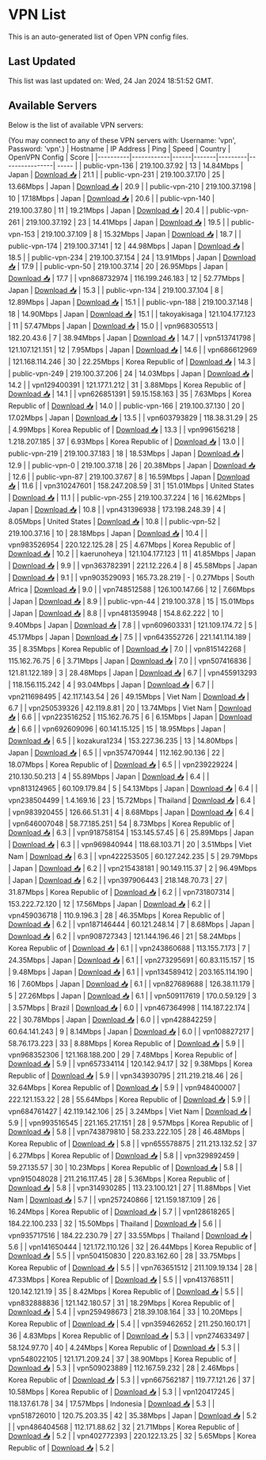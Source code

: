 # VPN List

This is an auto-generated list of Open VPN config files.

## Last Updated

This list was last updated on: Wed, 24 Jan 2024 18:51:52 GMT.

## Available Servers

Below is the list of available VPN servers:

(You may connect to any of these VPN servers with: Username: 'vpn', Password: 'vpn'.)
| Hostname | IP Address | Ping | Speed | Country | OpenVPN Config | Score |
|----------|------------|------|-------|---------|----------------| ----- |
| public-vpn-136 | 219.100.37.92 | 13 | 14.84Mbps | Japan | [Download 📥](./configs/server_0_JP.ovpn) | 21.1 |
| public-vpn-231 | 219.100.37.170 | 25 | 13.66Mbps | Japan | [Download 📥](./configs/server_1_JP.ovpn) | 20.9 |
| public-vpn-210 | 219.100.37.198 | 10 | 17.18Mbps | Japan | [Download 📥](./configs/server_2_JP.ovpn) | 20.6 |
| public-vpn-140 | 219.100.37.80 | 11 | 19.21Mbps | Japan | [Download 📥](./configs/server_3_JP.ovpn) | 20.4 |
| public-vpn-261 | 219.100.37.192 | 23 | 14.41Mbps | Japan | [Download 📥](./configs/server_4_JP.ovpn) | 19.5 |
| public-vpn-153 | 219.100.37.109 | 8 | 15.32Mbps | Japan | [Download 📥](./configs/server_5_JP.ovpn) | 18.7 |
| public-vpn-174 | 219.100.37.141 | 12 | 44.98Mbps | Japan | [Download 📥](./configs/server_6_JP.ovpn) | 18.5 |
| public-vpn-234 | 219.100.37.154 | 24 | 13.91Mbps | Japan | [Download 📥](./configs/server_7_JP.ovpn) | 17.9 |
| public-vpn-50 | 219.100.37.14 | 20 | 26.95Mbps | Japan | [Download 📥](./configs/server_8_JP.ovpn) | 17.7 |
| vpn868732974 | 116.199.246.183 | 12 | 52.77Mbps | Japan | [Download 📥](./configs/server_9_JP.ovpn) | 15.3 |
| public-vpn-134 | 219.100.37.104 | 8 | 12.89Mbps | Japan | [Download 📥](./configs/server_10_JP.ovpn) | 15.1 |
| public-vpn-188 | 219.100.37.148 | 18 | 14.90Mbps | Japan | [Download 📥](./configs/server_11_JP.ovpn) | 15.1 |
| takoyakisaga | 121.104.177.123 | 11 | 57.47Mbps | Japan | [Download 📥](./configs/server_12_JP.ovpn) | 15.0 |
| vpn968305513 | 182.20.43.6 | 7 | 38.94Mbps | Japan | [Download 📥](./configs/server_13_JP.ovpn) | 14.7 |
| vpn513741798 | 121.107.121.151 | 12 | 7.95Mbps | Japan | [Download 📥](./configs/server_14_JP.ovpn) | 14.6 |
| vpn686612969 | 121.168.114.246 | 30 | 22.25Mbps | Korea Republic of | [Download 📥](./configs/server_15_KR.ovpn) | 14.3 |
| public-vpn-249 | 219.100.37.206 | 24 | 14.03Mbps | Japan | [Download 📥](./configs/server_16_JP.ovpn) | 14.2 |
| vpn129400391 | 121.177.1.212 | 31 | 3.88Mbps | Korea Republic of | [Download 📥](./configs/server_17_KR.ovpn) | 14.1 |
| vpn626851391 | 59.15.158.163 | 35 | 7.63Mbps | Korea Republic of | [Download 📥](./configs/server_18_KR.ovpn) | 14.0 |
| public-vpn-166 | 219.100.37.130 | 20 | 17.02Mbps | Japan | [Download 📥](./configs/server_19_JP.ovpn) | 13.5 |
| vpn603793829 | 118.38.31.29 | 25 | 4.99Mbps | Korea Republic of | [Download 📥](./configs/server_20_KR.ovpn) | 13.3 |
| vpn996156218 | 1.218.207.185 | 37 | 6.93Mbps | Korea Republic of | [Download 📥](./configs/server_21_KR.ovpn) | 13.0 |
| public-vpn-219 | 219.100.37.183 | 18 | 18.53Mbps | Japan | [Download 📥](./configs/server_22_JP.ovpn) | 12.9 |
| public-vpn-0 | 219.100.37.18 | 26 | 20.38Mbps | Japan | [Download 📥](./configs/server_23_JP.ovpn) | 12.6 |
| public-vpn-87 | 219.100.37.67 | 8 | 16.59Mbps | Japan | [Download 📥](./configs/server_24_JP.ovpn) | 11.6 |
| vpn310247601 | 158.247.208.59 | 31 | 151.01Mbps | United States | [Download 📥](./configs/server_25_US.ovpn) | 11.1 |
| public-vpn-255 | 219.100.37.224 | 16 | 16.62Mbps | Japan | [Download 📥](./configs/server_26_JP.ovpn) | 10.8 |
| vpn431396938 | 173.198.248.39 | 4 | 8.05Mbps | United States | [Download 📥](./configs/server_27_US.ovpn) | 10.8 |
| public-vpn-52 | 219.100.37.16 | 10 | 28.18Mbps | Japan | [Download 📥](./configs/server_28_JP.ovpn) | 10.4 |
| vpn983526954 | 220.122.125.28 | 25 | 4.67Mbps | Korea Republic of | [Download 📥](./configs/server_29_KR.ovpn) | 10.2 |
| kaerunoheya | 121.104.177.123 | 11 | 41.85Mbps | Japan | [Download 📥](./configs/server_30_JP.ovpn) | 9.9 |
| vpn363782391 | 221.12.226.4 | 8 | 45.58Mbps | Japan | [Download 📥](./configs/server_31_JP.ovpn) | 9.1 |
| vpn903529093 | 165.73.28.219 | - | 0.27Mbps | South Africa | [Download 📥](./configs/server_32_ZA.ovpn) | 9.0 |
| vpn748512588 | 126.100.147.66 | 12 | 7.66Mbps | Japan | [Download 📥](./configs/server_33_JP.ovpn) | 8.9 |
| public-vpn-44 | 219.100.37.8 | 15 | 15.01Mbps | Japan | [Download 📥](./configs/server_34_JP.ovpn) | 8.8 |
| vpn481359948 | 154.8.62.222 | 10 | 9.40Mbps | Japan | [Download 📥](./configs/server_35_JP.ovpn) | 7.8 |
| vpn609603331 | 121.109.174.72 | 5 | 45.17Mbps | Japan | [Download 📥](./configs/server_36_JP.ovpn) | 7.5 |
| vpn643552726 | 221.141.114.189 | 35 | 8.35Mbps | Korea Republic of | [Download 📥](./configs/server_37_KR.ovpn) | 7.0 |
| vpn815142268 | 115.162.76.75 | 6 | 3.71Mbps | Japan | [Download 📥](./configs/server_38_JP.ovpn) | 7.0 |
| vpn507416836 | 121.81.122.189 | 3 | 28.48Mbps | Japan | [Download 📥](./configs/server_39_JP.ovpn) | 6.7 |
| vpn455913293 | 118.156.115.242 | 4 | 93.04Mbps | Japan | [Download 📥](./configs/server_40_JP.ovpn) | 6.7 |
| vpn211698495 | 42.117.143.54 | 26 | 49.15Mbps | Viet Nam | [Download 📥](./configs/server_41_VN.ovpn) | 6.7 |
| vpn250539326 | 42.119.8.81 | 20 | 13.74Mbps | Viet Nam | [Download 📥](./configs/server_42_VN.ovpn) | 6.6 |
| vpn223516252 | 115.162.76.75 | 6 | 6.15Mbps | Japan | [Download 📥](./configs/server_43_JP.ovpn) | 6.6 |
| vpn692609096 | 60.141.15.125 | 15 | 18.95Mbps | Japan | [Download 📥](./configs/server_44_JP.ovpn) | 6.5 |
| kozakura1234 | 153.227.36.235 | 13 | 14.80Mbps | Japan | [Download 📥](./configs/server_45_JP.ovpn) | 6.5 |
| vpn357470944 | 112.162.90.136 | 22 | 18.07Mbps | Korea Republic of | [Download 📥](./configs/server_46_KR.ovpn) | 6.5 |
| vpn239229224 | 210.130.50.213 | 4 | 55.89Mbps | Japan | [Download 📥](./configs/server_47_JP.ovpn) | 6.4 |
| vpn813124965 | 60.109.179.84 | 5 | 54.13Mbps | Japan | [Download 📥](./configs/server_48_JP.ovpn) | 6.4 |
| vpn238504499 | 1.4.169.16 | 23 | 15.72Mbps | Thailand | [Download 📥](./configs/server_49_TH.ovpn) | 6.4 |
| vpn983920455 | 126.66.51.31 | 4 | 8.68Mbps | Japan | [Download 📥](./configs/server_50_JP.ovpn) | 6.4 |
| vpn646007048 | 58.77.185.251 | 54 | 8.73Mbps | Korea Republic of | [Download 📥](./configs/server_51_KR.ovpn) | 6.3 |
| vpn918758154 | 153.145.57.45 | 6 | 25.89Mbps | Japan | [Download 📥](./configs/server_52_JP.ovpn) | 6.3 |
| vpn969840944 | 118.68.103.71 | 20 | 3.51Mbps | Viet Nam | [Download 📥](./configs/server_53_VN.ovpn) | 6.3 |
| vpn422253505 | 60.127.242.235 | 5 | 29.79Mbps | Japan | [Download 📥](./configs/server_54_JP.ovpn) | 6.2 |
| vpn215438181 | 90.149.115.37 | 2 | 96.49Mbps | Japan | [Download 📥](./configs/server_55_JP.ovpn) | 6.2 |
| vpn397906443 | 218.148.70.73 | 27 | 31.87Mbps | Korea Republic of | [Download 📥](./configs/server_56_KR.ovpn) | 6.2 |
| vpn731807314 | 153.222.72.120 | 12 | 17.56Mbps | Japan | [Download 📥](./configs/server_57_JP.ovpn) | 6.2 |
| vpn459036718 | 110.9.196.3 | 28 | 46.35Mbps | Korea Republic of | [Download 📥](./configs/server_58_KR.ovpn) | 6.2 |
| vpn187146444 | 60.121.248.14 | 7 | 8.68Mbps | Japan | [Download 📥](./configs/server_59_JP.ovpn) | 6.2 |
| vpn908727343 | 121.144.196.46 | 21 | 58.24Mbps | Korea Republic of | [Download 📥](./configs/server_60_KR.ovpn) | 6.1 |
| vpn243860688 | 113.155.7.173 | 7 | 24.35Mbps | Japan | [Download 📥](./configs/server_61_JP.ovpn) | 6.1 |
| vpn273295691 | 60.83.115.157 | 15 | 9.48Mbps | Japan | [Download 📥](./configs/server_62_JP.ovpn) | 6.1 |
| vpn134589412 | 203.165.114.190 | 16 | 7.60Mbps | Japan | [Download 📥](./configs/server_63_JP.ovpn) | 6.1 |
| vpn827689688 | 126.38.11.179 | 5 | 27.26Mbps | Japan | [Download 📥](./configs/server_64_JP.ovpn) | 6.1 |
| vpn509117619 | 170.0.59.129 | 3 | 3.57Mbps | Brazil | [Download 📥](./configs/server_65_BR.ovpn) | 6.0 |
| vpn467364998 | 114.187.22.174 | 22 | 30.78Mbps | Japan | [Download 📥](./configs/server_66_JP.ovpn) | 6.0 |
| vpn428842259 | 60.64.141.243 | 9 | 8.14Mbps | Japan | [Download 📥](./configs/server_67_JP.ovpn) | 6.0 |
| vpn108827217 | 58.76.173.223 | 33 | 8.88Mbps | Korea Republic of | [Download 📥](./configs/server_68_KR.ovpn) | 5.9 |
| vpn968352306 | 121.168.188.200 | 29 | 7.48Mbps | Korea Republic of | [Download 📥](./configs/server_69_KR.ovpn) | 5.9 |
| vpn657334114 | 120.142.94.17 | 32 | 9.38Mbps | Korea Republic of | [Download 📥](./configs/server_70_KR.ovpn) | 5.9 |
| vpn343930795 | 211.219.218.46 | 26 | 32.64Mbps | Korea Republic of | [Download 📥](./configs/server_71_KR.ovpn) | 5.9 |
| vpn948400007 | 222.121.153.22 | 28 | 55.64Mbps | Korea Republic of | [Download 📥](./configs/server_72_KR.ovpn) | 5.9 |
| vpn684761427 | 42.119.142.106 | 25 | 3.24Mbps | Viet Nam | [Download 📥](./configs/server_73_VN.ovpn) | 5.9 |
| vpn993516545 | 221.165.217.151 | 28 | 9.57Mbps | Korea Republic of | [Download 📥](./configs/server_74_KR.ovpn) | 5.8 |
| vpn743879810 | 58.233.222.105 | 28 | 46.48Mbps | Korea Republic of | [Download 📥](./configs/server_75_KR.ovpn) | 5.8 |
| vpn655578875 | 211.213.132.52 | 37 | 6.27Mbps | Korea Republic of | [Download 📥](./configs/server_76_KR.ovpn) | 5.8 |
| vpn329892459 | 59.27.135.57 | 30 | 10.23Mbps | Korea Republic of | [Download 📥](./configs/server_77_KR.ovpn) | 5.8 |
| vpn915048028 | 211.216.117.45 | 28 | 5.36Mbps | Korea Republic of | [Download 📥](./configs/server_78_KR.ovpn) | 5.8 |
| vpn314930285 | 113.23.100.121 | 27 | 11.88Mbps | Viet Nam | [Download 📥](./configs/server_79_VN.ovpn) | 5.7 |
| vpn257240866 | 121.159.187.109 | 26 | 16.24Mbps | Korea Republic of | [Download 📥](./configs/server_80_KR.ovpn) | 5.7 |
| vpn128618265 | 184.22.100.233 | 32 | 15.50Mbps | Thailand | [Download 📥](./configs/server_81_TH.ovpn) | 5.6 |
| vpn935717516 | 184.22.230.79 | 27 | 33.55Mbps | Thailand | [Download 📥](./configs/server_82_TH.ovpn) | 5.6 |
| vpn141650444 | 121.172.110.126 | 32 | 26.44Mbps | Korea Republic of | [Download 📥](./configs/server_83_KR.ovpn) | 5.5 |
| vpn504150830 | 220.83.162.60 | 28 | 33.75Mbps | Korea Republic of | [Download 📥](./configs/server_84_KR.ovpn) | 5.5 |
| vpn763651512 | 211.109.19.134 | 28 | 47.33Mbps | Korea Republic of | [Download 📥](./configs/server_85_KR.ovpn) | 5.5 |
| vpn413768511 | 120.142.121.19 | 35 | 8.42Mbps | Korea Republic of | [Download 📥](./configs/server_86_KR.ovpn) | 5.5 |
| vpn832888836 | 121.142.180.57 | 31 | 18.29Mbps | Korea Republic of | [Download 📥](./configs/server_87_KR.ovpn) | 5.4 |
| vpn259498673 | 218.39.108.164 | 33 | 10.20Mbps | Korea Republic of | [Download 📥](./configs/server_88_KR.ovpn) | 5.4 |
| vpn359462652 | 211.250.160.171 | 36 | 4.83Mbps | Korea Republic of | [Download 📥](./configs/server_89_KR.ovpn) | 5.3 |
| vpn274633497 | 58.124.97.70 | 40 | 4.24Mbps | Korea Republic of | [Download 📥](./configs/server_90_KR.ovpn) | 5.3 |
| vpn548022105 | 121.171.209.24 | 37 | 38.90Mbps | Korea Republic of | [Download 📥](./configs/server_91_KR.ovpn) | 5.3 |
| vpn509023889 | 112.167.59.232 | 28 | 2.46Mbps | Korea Republic of | [Download 📥](./configs/server_92_KR.ovpn) | 5.3 |
| vpn667562187 | 119.77.121.26 | 37 | 10.58Mbps | Korea Republic of | [Download 📥](./configs/server_93_KR.ovpn) | 5.3 |
| vpn120417245 | 118.137.61.78 | 34 | 17.57Mbps | Indonesia | [Download 📥](./configs/server_94_ID.ovpn) | 5.3 |
| vpn518726010 | 120.75.203.35 | 42 | 35.38Mbps | Japan | [Download 📥](./configs/server_95_JP.ovpn) | 5.2 |
| vpn486404568 | 112.171.88.62 | 32 | 21.71Mbps | Korea Republic of | [Download 📥](./configs/server_96_KR.ovpn) | 5.2 |
| vpn402772393 | 220.122.13.25 | 32 | 5.65Mbps | Korea Republic of | [Download 📥](./configs/server_97_KR.ovpn) | 5.2 |
